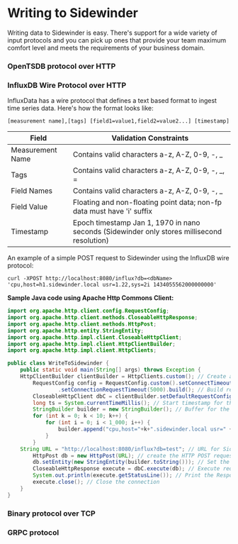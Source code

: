 # Writing to Sidewinder
Writing data to Sidewinder is easy. There's support for a wide variety of input protocols and you can pick up ones that provide your team maximum comfort level and meets the requirements of your business domain.

### OpenTSDB protocol over HTTP

### InfluxDB Wire Protocol over HTTP
InfluxData has a wire protocol that defines a text based format to ingest time series data. Here's how the format looks like:
```
[measurement name],[tags] [field1=value1,field2=value2...] [timestamp]
```

|Field|Validation Constraints|
|-----|----------------------|
|Measurement Name|Contains valid characters a-z, A-Z, 0-9, -, _|
|Tags|Contains valid characters a-z, A-Z, 0-9, -, _, =|
|Field Names|Contains valid characters a-z, A-Z, 0-9, -, _|
|Field Value|Floating and non-floating point data; non-fp data must have 'i' suffix|
|Timestamp|Epoch timestamp Jan 1, 1970 in nano seconds (Sidewinder only stores millisecond resolution)|

An example of a simple POST request to Sidewinder using the InfluxDB wire protocol:
```
curl -XPOST http://localhost:8080/influx?db=<dbName> 'cpu,host=h1.sidewinder.local usr=1.22,sys=2i 1434055562000000000'
```

**Sample Java code using Apache Http Commons Client:**

```java
import org.apache.http.client.config.RequestConfig;
import org.apache.http.client.methods.CloseableHttpResponse;
import org.apache.http.client.methods.HttpPost;
import org.apache.http.entity.StringEntity;
import org.apache.http.impl.client.CloseableHttpClient;
import org.apache.http.impl.client.HttpClientBuilder;
import org.apache.http.impl.client.HttpClients;

public class WriteToSidewinder {
	public static void main(String[] args) throws Exception {
    HttpClientBuilder clientBuilder = HttpClients.custom(); // Create an HTTP client Builder
		RequestConfig config = RequestConfig.custom().setConnectTimeout(5000)
				.setConnectionRequestTimeout(5000).build(); // Build request configurations
		CloseableHttpClient dbC = clientBuilder.setDefaultRequestConfig(config).build(); // Create the client
		long ts = System.currentTimeMillis(); // Start timestamp for the data points
		StringBuilder builder = new StringBuilder(); // Buffer for the batch request
		for (int k = 0; k < 10; k++) {
			for (int i = 0; i < 1_000; i++) {
				builder.append("cpu,host="+k+".sidewinder.local usr=" + i + "i " + ((ts + i) * 1000 * 1000) + "\n"); // Fabricate the write payload
			}
		}
    String URL = "http://localhost:8080/influx?db=test"; // URL for Sidewinder
		HttpPost db = new HttpPost(URL); // create the HTTP POST request
		db.setEntity(new StringEntity(builder.toString())); // Set the payload
		CloseableHttpResponse execute = dbC.execute(db); // Execute request and capture the response
		System.out.println(execute.getStatusLine()); // Print the Response
		execute.close(); // Close the connection
	}
}
```

### Binary protocol over TCP

### GRPC protocol

